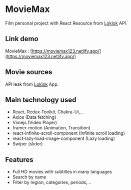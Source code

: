 # MovieMax

Film personal project with React 
Resource from [Loklok](https://loklok.com/) API

## Link demo

MovieMax : [https://moviemax123.netlify.app/](https://moviemax123.netlify.app/)

## Movie sources

API leak from [Loklok](https://loklok.com/) App.

## Main technology used

- React, Redux-Toolkit, Chakra-Ui,...
- Axios (Data fetching)
- Vimejs (Video Player)
- framer-motion (Animation, Transition)
- react-infinite-scroll-component (Infinite scroll loading)
- react-lazy-load-image-component (Lazy loading)
- Swiper (slider)

## Features

- Full HD movies with subtitles in many languages
- Search by name
- Filter by region, categories, periods,...